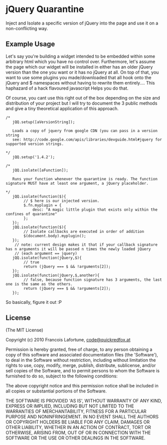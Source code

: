 # jQuery Quarantine

Inject and Isolate a specific version of jQuery into the page and use it on a non-conflicting way.

## Example Usage

Let's say you're building a widget intended to be embedded within some arbitrary html which you have no control over. 
Furthermore, let's assume the page which our widget will be installed in either has an older jQuery version than the one 
you want or it has no jQuery at all. On top of that, you want to use some plugins you made/downloaded that all hook onto
the jQuery and $ namespaces without having to rewrite them entirely.... This haphazard of a hack flavoured javascript 
Helps you do that.

Of course, you cant use this right out of the box depending on the size and distribution of your project but I will try to document 
the 3 public methods and give a tiny theoretical application of this approach.

    /*
       jQQ.setup([aVersionString]); 

       Loads a copy of jquery from google CDN (you can pass in a version string 
	   see: http://code.google.com/apis/libraries/devguide.html#jquery for supported version strings.

    */
       jQQ.setup('1.4.2');

    /*
       jQQ.isolate([aFunction]); 
	   
	   Runs your function whenever the quarantine is ready. The function signature MUST have at least one argument, a jQuery placeholder.  
	   	
    */
       jQQ.isolate(function($){
			// $ here is our injected version.
			$.fn.myplugin = {
				desc: "A magic little plugin that exists only within the confines of quarantine"
			};
       });
       jQQ.isolate(function($){
			// Isolate callbacks are executed in order of addition
			$(document.body).myplugin();
       });
		// note: current design makes it that if your callback signature has n arguments it will be passed n times the newly loaded jQuery 
		// (each argument == jquery)
       jQQ.isolate(function(jQuery,$){
			// true	
			return (jQuery === $ && !arguments[2]); 
       });
       jQQ.isolate(function(jQuery,$,another){
            // false, because function signature has 3 arguments, the last one is the same as the others.	
			return (jQuery === $ && !arguments[2]);
       });


So basically, figure it out :P

## License 

(The MIT License)

Copyright (c) 2010 Francois Lafortune, code@quickredfox.at

Permission is hereby granted, free of charge, to any person obtaining
a copy of this software and associated documentation files (the
'Software'), to deal in the Software without restriction, including
without limitation the rights to use, copy, modify, merge, publish,
distribute, sublicense, and/or sell copies of the Software, and to
permit persons to whom the Software is furnished to do so, subject to
the following conditions:

The above copyright notice and this permission notice shall be
included in all copies or substantial portions of the Software.

THE SOFTWARE IS PROVIDED 'AS IS', WITHOUT WARRANTY OF ANY KIND,
EXPRESS OR IMPLIED, INCLUDING BUT NOT LIMITED TO THE WARRANTIES OF
MERCHANTABILITY, FITNESS FOR A PARTICULAR PURPOSE AND NONINFRINGEMENT.
IN NO EVENT SHALL THE AUTHORS OR COPYRIGHT HOLDERS BE LIABLE FOR ANY
CLAIM, DAMAGES OR OTHER LIABILITY, WHETHER IN AN ACTION OF CONTRACT,
TORT OR OTHERWISE, ARISING FROM, OUT OF OR IN CONNECTION WITH THE
SOFTWARE OR THE USE OR OTHER DEALINGS IN THE SOFTWARE.